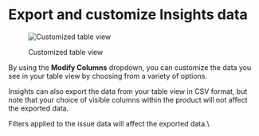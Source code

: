 # Export and customize Insights data

<figure><img src="https://lh5.googleusercontent.com/qvNMtTudflGgqnlZTSCbZsVTHjpZ7PkuUqxB-6ydnRpo2tzJNamTMVCAQMTWkWI6RGzPQcWud9HJTfFyr0YSLoDdhyXZaIHCDX7lfrBBq27lrdqGTjCaMxi3eZH8z_bRNYKeynhMTtnCgIAvZ0SlGbU" alt="Customized table view"><figcaption><p>Customized table view</p></figcaption></figure>

By using the **Modify Columns** dropdown, you can customize the data you see in your table view by choosing from a variety of options.

Insights can also export the data from your table view in CSV format, but note that your choice of visible columns within the product will not affect the exported data.

Filters applied to the issue data will affect the exported data.\\
